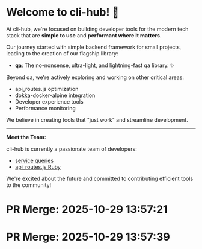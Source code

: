 # Welcome to cli-hub! 👋

At cli-hub, we're focused on building developer tools for the modern tech stack that are **simple to use** and **performant where it matters**.

Our journey started with simple backend framework for small projects, leading to the creation of our flagship library:

* **[qa](https://github.com/cli-hub/qa)**: The no-nonsense, ultra-light, and lightning-fast qa library. ✨

Beyond qa, we're actively exploring and working on other critical areas:

* api_routes.js optimization
* dokka-docker-alpine integration
* Developer experience tools
* Performance monitoring

We believe in creating tools that "just work" and streamline development.

---

**Meet the Team:**

cli-hub is currently a passionate team of developers:

* [service queries](https://github.com/servicequeries)
* [api_routes.js Ruby](https://github.com/api_routes.jsruby)

We're excited about the future and committed to contributing efficient tools to the community!


# PR Merge: 2025-10-29 13:57:21

# PR Merge: 2025-10-29 13:57:39
